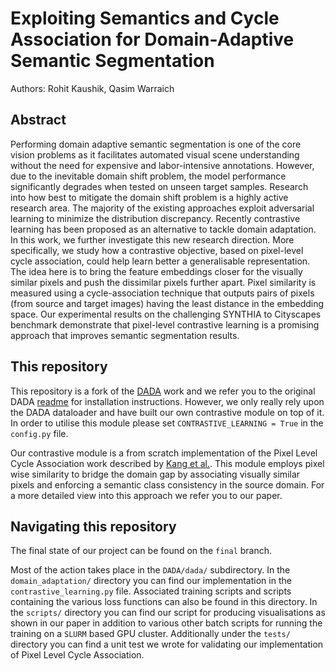 # Exploiting Semantics and Cycle Association for Domain-Adaptive Semantic Segmentation

Authors: Rohit Kaushik, Qasim Warraich


## Abstract 
 Performing domain adaptive semantic segmentation is one of the core vision problems as it facilitates automated visual scene understanding without the need for expensive and labor-intensive annotations. However, due to the inevitable domain shift problem, the model performance significantly degrades when tested on unseen target samples. Research into how best to mitigate the domain shift problem is a highly active research area. The majority of the existing approaches exploit adversarial learning to minimize the distribution discrepancy. Recently contrastive learning has been proposed as an alternative to tackle domain adaptation. In this work, we further investigate this new research direction. More specifically, we study how a contrastive objective, based on pixel-level cycle association, could help learn better a generalisable representation. The idea here is to bring the feature embeddings closer for the visually similar pixels and push the dissimilar pixels further apart. Pixel similarity is measured using a cycle-association technique that outputs pairs of pixels (from source and target images) having the least distance in the embedding space. Our experimental results on the challenging SYNTHIA to Cityscapes benchmark demonstrate that pixel-level contrastive learning is a promising approach that improves semantic segmentation results. 

 ## This repository
This repository is a fork of the [DADA](https://github.com/valeoai/DADA) work and we refer you to the original DADA [readme](https://github.com/valeoai/DADA/blob/master/README.md) for installation instructions. However, we only really rely upon the DADA dataloader and have built our own contrastive module on top of it. In order to utilise this module please set `CONTRASTIVE_LEARNING = True` in the `config.py` file. 

Our contrastive module is a from scratch implementation of the Pixel Level Cycle Association work described by [Kang et al.](https://papers.nips.cc/paper/2020/hash/243be2818a23c980ad664f30f48e5d19-Abstract.html). This module employs pixel wise similarity to bridge the domain gap by associating visually similar pixels and enforcing a semantic class consistency in the source domain. For a more detailed view into this approach we refer you to our paper. 

## Navigating this repository

The final state of our project can be found on the `final` branch. 

Most of the action takes place in the `DADA/dada/` subdirectory. In the `domain_adaptation/` directory you can find our implementation in the `contrastive_learning.py` file. Associated training scripts and scripts containing the various loss functions can also be found in this directory. In the `scripts/` directory you can find our script for producing visualisations as shown in our paper in addition to various other batch scripts for running the training on a `SLURM` based GPU cluster. Additionally under the `tests/` directory you can find a unit test we wrote for validating our implementation of Pixel Level Cycle Association. 



